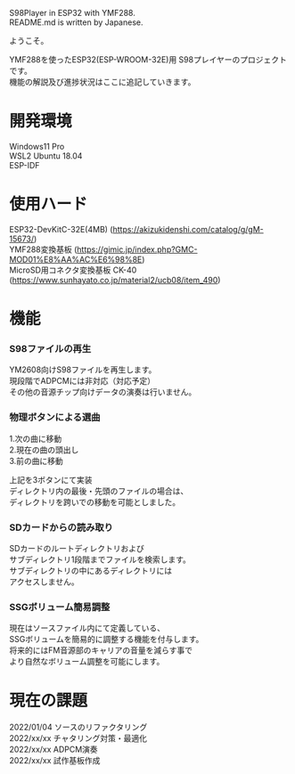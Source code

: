 S98Player in ESP32 with YMF288.  
README.md is written by Japanese.

ようこそ。

YMF288を使ったESP32(ESP-WROOM-32E)用 S98プレイヤーのプロジェクトです。  
機能の解説及び進捗状況はここに追記していきます。 

# 開発環境
Windows11 Pro  
WSL2 Ubuntu 18.04  
ESP-IDF

# 使用ハード
ESP32-DevKitC-32E(4MB) (https://akizukidenshi.com/catalog/g/gM-15673/)  
YMF288変換基板 (https://gimic.jp/index.php?GMC-MOD01%E8%AA%AC%E6%98%8E)  
MicroSD用コネクタ変換基板 CK-40 (https://www.sunhayato.co.jp/material2/ucb08/item_490)  

# 機能
### S98ファイルの再生
YM2608向けS98ファイルを再生します。  
現段階でADPCMには非対応（対応予定）  
その他の音源チップ向けデータの演奏は行いません。

### 物理ボタンによる選曲
1.次の曲に移動  
2.現在の曲の頭出し  
3.前の曲に移動  

上記を3ボタンにて実装  
ディレクトリ内の最後・先頭のファイルの場合は、  
ディレクトリを跨いでの移動を可能としました。

### SDカードからの読み取り
SDカードのルートディレクトリおよび  
サブディレクトリ1段階までファイルを検索します。  
サブディレクトリの中にあるディレクトリには  
アクセスしません。

### SSGボリューム簡易調整
現在はソースファイル内にて定義している、  
SSGボリュームを簡易的に調整する機能を付与します。  
将来的にはFM音源部のキャリアの音量を減らす事で  
より自然なボリューム調整を可能にします。

# 現在の課題
2022/01/04 ソースのリファクタリング  
2022/xx/xx チャタリング対策・最適化  
2022/xx/xx ADPCM演奏  
2022/xx/xx 試作基板作成